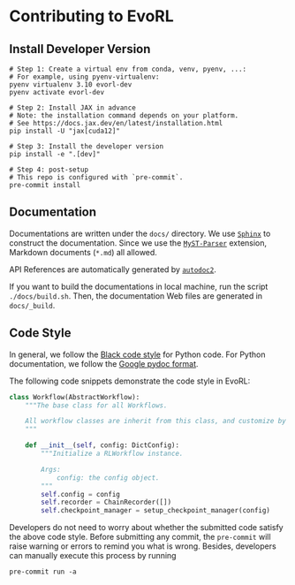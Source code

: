 # Contributing to EvoRL

## Install Developer Version

```shell
# Step 1: Create a virtual env from conda, venv, pyenv, ...:
# For example, using pyenv-virtualenv:
pyenv virtualenv 3.10 evorl-dev
pyenv activate evorl-dev

# Step 2: Install JAX in advance 
# Note: the installation command depends on your platform.
# See https://docs.jax.dev/en/latest/installation.html
pip install -U "jax[cuda12]"

# Step 3: Install the developer version
pip install -e ".[dev]"

# Step 4: post-setup
# This repo is configured with `pre-commit`.
pre-commit install
```

## Documentation

Documentations are written under the `docs/` directory. We use [`Sphinx`](https://www.sphinx-doc.org/) to construct the documentation. Since we use the [`MyST-Parser`](https://myst-parser.readthedocs.io/) extension, Markdown documents (`*.md`) all allowed.

API References are automatically generated by [`autodoc2`](https://sphinx-autodoc2.readthedocs.io/).

If you want to build the documentations in local machine, run the script `./docs/build.sh`. Then, the documentation Web files are generated in `docs/_build`.

## Code Style

In general, we follow the [Black code style](https://black.readthedocs.io/en/stable/the_black_code_style/current_style.html) for Python code. For Python documentation, we follow the [Google pydoc format](https://sphinxcontrib-napoleon.readthedocs.io/en/latest/example_google.html).

The following code snippets demonstrate the code style in EvoRL:

```python
class Workflow(AbstractWorkflow):
    """The base class for all Workflows.

    All workflow classes are inherit from this class, and customize by implementing
    """

    def __init__(self, config: DictConfig):
        """Initialize a RLWorkflow instance.

        Args:
            config: the config object.
        """
        self.config = config
        self.recorder = ChainRecorder([])
        self.checkpoint_manager = setup_checkpoint_manager(config)
```

Developers do not need to worry about whether the submitted code satisfy the above code style. Before submitting any commit, the `pre-commit` will raise warning or errors to remind you what is wrong. Besides, developers can manually execute this process by running

```shell
pre-commit run -a
```
